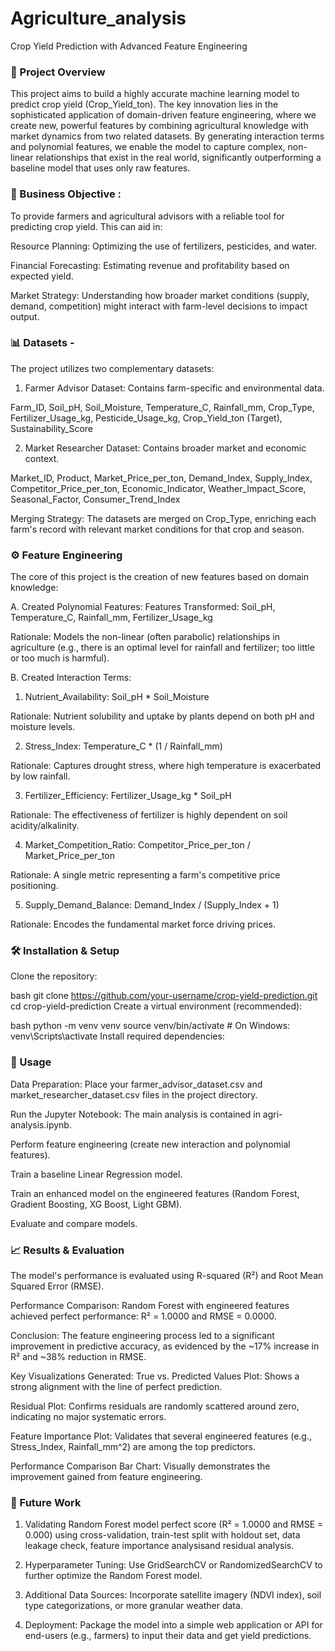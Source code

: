 # Agriculture_analysis

Crop Yield Prediction with Advanced Feature Engineering

### 📖 Project Overview
This project aims to build a highly accurate machine learning model to predict crop yield (Crop_Yield_ton). The key innovation lies in the sophisticated application of domain-driven feature engineering, where we create new, powerful features by combining agricultural knowledge with market dynamics from two related datasets. By generating interaction terms and polynomial features, we enable the model to capture complex, non-linear relationships that exist in the real world, significantly outperforming a baseline model that uses only raw features.

### 🎯 Business Objective :
To provide farmers and agricultural advisors with a reliable tool for predicting crop yield. This can aid in:

Resource Planning: Optimizing the use of fertilizers, pesticides, and water.

Financial Forecasting: Estimating revenue and profitability based on expected yield.

Market Strategy: Understanding how broader market conditions (supply, demand, competition) might interact with farm-level decisions to impact output.

### 📊 Datasets -
The project utilizes two complementary datasets:

1. Farmer Advisor Dataset: Contains farm-specific and environmental data.

Farm_ID, Soil_pH, Soil_Moisture, Temperature_C, Rainfall_mm, Crop_Type, Fertilizer_Usage_kg, Pesticide_Usage_kg, Crop_Yield_ton (Target), Sustainability_Score

2. Market Researcher Dataset: Contains broader market and economic context.

Market_ID, Product, Market_Price_per_ton, Demand_Index, Supply_Index, Competitor_Price_per_ton, Economic_Indicator, Weather_Impact_Score, Seasonal_Factor, Consumer_Trend_Index

Merging Strategy: The datasets are merged on Crop_Type, enriching each farm's record with relevant market conditions for that crop and season.

### ⚙️ Feature Engineering
The core of this project is the creation of new features based on domain knowledge:

A. Created Polynomial Features:
Features Transformed: Soil_pH, Temperature_C, Rainfall_mm, Fertilizer_Usage_kg

Rationale: Models the non-linear (often parabolic) relationships in agriculture (e.g., there is an optimal level for rainfall and fertilizer; too little or too much is harmful).

B. Created Interaction Terms:
1. Nutrient_Availability: Soil_pH * Soil_Moisture

Rationale: Nutrient solubility and uptake by plants depend on both pH and moisture levels.

2. Stress_Index: Temperature_C * (1 / Rainfall_mm)

Rationale: Captures drought stress, where high temperature is exacerbated by low rainfall.

3. Fertilizer_Efficiency: Fertilizer_Usage_kg * Soil_pH

Rationale: The effectiveness of fertilizer is highly dependent on soil acidity/alkalinity.

4. Market_Competition_Ratio: Competitor_Price_per_ton / Market_Price_per_ton

Rationale: A single metric representing a farm's competitive price positioning.

5. Supply_Demand_Balance: Demand_Index / (Supply_Index + 1)

Rationale: Encodes the fundamental market force driving prices.



### 🛠️ Installation & Setup
Clone the repository:

bash
git clone https://github.com/your-username/crop-yield-prediction.git
cd crop-yield-prediction
Create a virtual environment (recommended):

bash
python -m venv venv
source venv/bin/activate  # On Windows: venv\Scripts\activate
Install required dependencies:


### 🚀 Usage
Data Preparation: Place your farmer_advisor_dataset.csv and market_researcher_dataset.csv files in the project directory.

Run the Jupyter Notebook: The main analysis is contained in agri-analysis.ipynb.

Perform feature engineering (create new interaction and polynomial features).

Train a baseline Linear Regression model.

Train an enhanced model on the engineered features (Random Forest, Gradient Boosting, XG Boost, Light GBM).

Evaluate and compare models.

### 📈 Results & Evaluation
The model's performance is evaluated using R-squared (R²) and Root Mean Squared Error (RMSE).

Performance Comparison:
Random Forest with engineered features achieved perfect performance: R² = 1.0000 and RMSE = 0.0000.

Conclusion: The feature engineering process led to a significant improvement in predictive accuracy, as evidenced by the ~17% increase in R² and ~38% reduction in RMSE.

Key Visualizations Generated:
True vs. Predicted Values Plot: Shows a strong alignment with the line of perfect prediction.

Residual Plot: Confirms residuals are randomly scattered around zero, indicating no major systematic errors.

Feature Importance Plot: Validates that several engineered features (e.g., Stress_Index, Rainfall_mm^2) are among the top predictors.

Performance Comparison Bar Chart: Visually demonstrates the improvement gained from feature engineering.

### 🔮 Future Work
1. Validating Random Forest model perfect score (R² = 1.0000 and RMSE = 0.000) using cross-validation, train-test split with holdout set, data leakage check, feature importance analysisand residual analysis.
   
2. Hyperparameter Tuning: Use GridSearchCV or RandomizedSearchCV to further optimize the Random Forest model.

3. Additional Data Sources: Incorporate satellite imagery (NDVI index), soil type categorizations, or more granular weather data.

4. Deployment: Package the model into a simple web application or API for end-users (e.g., farmers) to input their data and get yield predictions.
